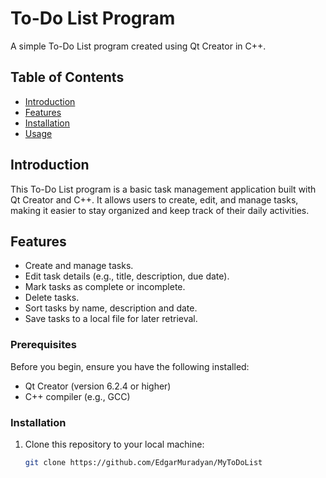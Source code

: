 # To-Do List Program

A simple To-Do List program created using Qt Creator in C++.

## Table of Contents

- [Introduction](#introduction)
- [Features](#features)
- [Installation](#installation)
- [Usage](#usage)



## Introduction

This To-Do List program is a basic task management application built with Qt Creator and C++. It allows users to create, edit, and manage tasks, making it easier to stay organized and keep track of their daily activities.

## Features

- Create and manage tasks.
- Edit task details (e.g., title, description, due date).
- Mark tasks as complete or incomplete.
- Delete tasks.
- Sort tasks by name, description and date.
- Save tasks to a local file for later retrieval.

### Prerequisites

Before you begin, ensure you have the following installed:

- Qt Creator (version 6.2.4 or higher)
- C++ compiler (e.g., GCC)

### Installation

1. Clone this repository to your local machine:

   ```bash
   git clone https://github.com/EdgarMuradyan/MyToDoList
   
